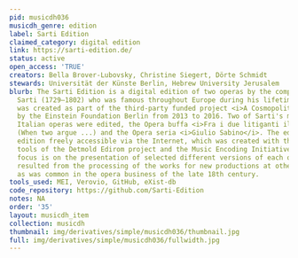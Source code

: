 ```yaml
---
pid: musicdh036
musicdh_genre: edition
label: Sarti Edition
claimed_category: digital edition
link: https://sarti-edition.de/
status: active
open_access: 'TRUE'
creators: Bella Brover-Lubovsky, Christine Siegert, Dörte Schmidt
stewards: Universität der Künste Berlin, Hebrew University Jerusalem
blurb: The Sarti Edition is a digital edition of two operas by the composer Giuseppe
  Sarti (1729–1802) who was famous throughout Europe during his lifetime. The edition
  was created as part of the third-party funded project <i>A Cosmopolitan Composer in Pre-Revolutionary Europe - Giuseppe Sarti</i> at the Universität der Künste, supported
  by the Einstein Foundation Berlin from 2013 to 2016. Two of Sarti's most successful
  Italian operas were edited, the Opera buffa <i>Fra i due litiganti il ​​terzo gode</i>
  (When two argue ...) and the Opera seria <i>Giulio Sabino</i>. The edition is a digital
  edition freely accessible via the Internet, which was created with the help of the
  tools of the Detmold Edirom project and the Music Encoding Initiative (MEI). The
  focus is on the presentation of selected different versions of each opera, which
  resulted from the processing of the works for new productions at other opera houses,
  as was common in the opera business of the late 18th century.
tools_used: MEI, Verovio, GitHub, eXist-db
code_repository: https://github.com/Sarti-Edition
notes: NA
order: '35'
layout: musicdh_item
collection: musicdh
thumbnail: img/derivatives/simple/musicdh036/thumbnail.jpg
full: img/derivatives/simple/musicdh036/fullwidth.jpg
---
```

